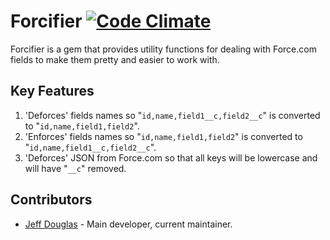 # Forcifier [![Code Climate](https://codeclimate.com/badge.png)](https://codeclimate.com/github/jeffdonthemic/forcifier)

Forcifier is a gem that provides utility functions for dealing with Force.com fields to make them pretty and easier to work with.

## Key Features

1. 'Deforces' fields names so "`id,name,field1__c,field2__c`" is converted to "`id,name,field1,field2`".
2. 'Enforces' fields names so "`id,name,field1,field2`" is converted to "`id,name,field1__c,field2__c`".
3. 'Deforces' JSON from Force.com so that all keys will be lowercase and will have "`__c`" removed.

## Contributors

- [Jeff Douglas](https://github.com/jeffdonthemic) - Main developer, current maintainer.